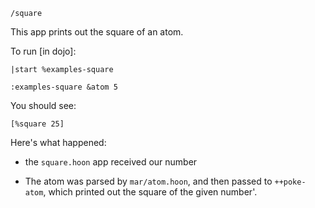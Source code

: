 `/square`

This app prints out the square of an atom.

To run [in dojo]:

`|start %examples-square`

`:examples-square &atom 5`

You should see:

`[%square 25]`

Here's what happened:

- the `square.hoon` app received our number

- The atom was parsed by `mar/atom.hoon`, and then passed to `++poke-atom`, which printed out the square of the given number'.
